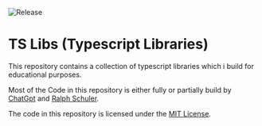 <!-- Badges Area -->
![Release](https://github.com/ralphschuler/ts-libs/actions/workflows/release.yml/badge.svg)

<!-- Description Area -->
# TS Libs (Typescript Libraries)

This repository contains a collection of typescript libraries which i build for educational purposes.

Most of the Code in this repository is either fully or partially build by [ChatGpt](https://chat.openai.com/g/g-pSdLoJuUE-typescript-expert-assistant) and [Ralph Schuler](https://github.com/ralphschuler).

The code in this repository is licensed under the [MIT License](https://mit-license.org/).
